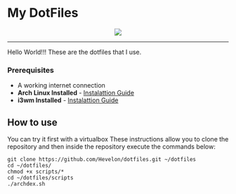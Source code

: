 # My DotFiles


<p align="center">
<img align="center" src="http://efavdb.com/wp-content/uploads/2016/02/dotfiles_header-750x200.png">
</p>
<hr>

Hello World!!! These are the dotfiles that I use.

### Prerequisites

* A working internet connection
* **Arch Linux Installed** - [Instalattion Guide](https://wiki.archlinux.org/index.php/Installation_guide)
* **i3wm Installed** - [Instalattion Guide](https://wiki.archlinux.org/index.php/I3)

## How to use

You can try it first with a virtualbox
These instructions allow you to clone the repository and then inside the repository execute the commands below:

```
git clone https://github.com/Hevelon/dotfiles.git ~/dotfiles
cd ~/dotfiles/
chmod +x scripts/*
cd ~/dotfiles/scripts
./archdex.sh

```
